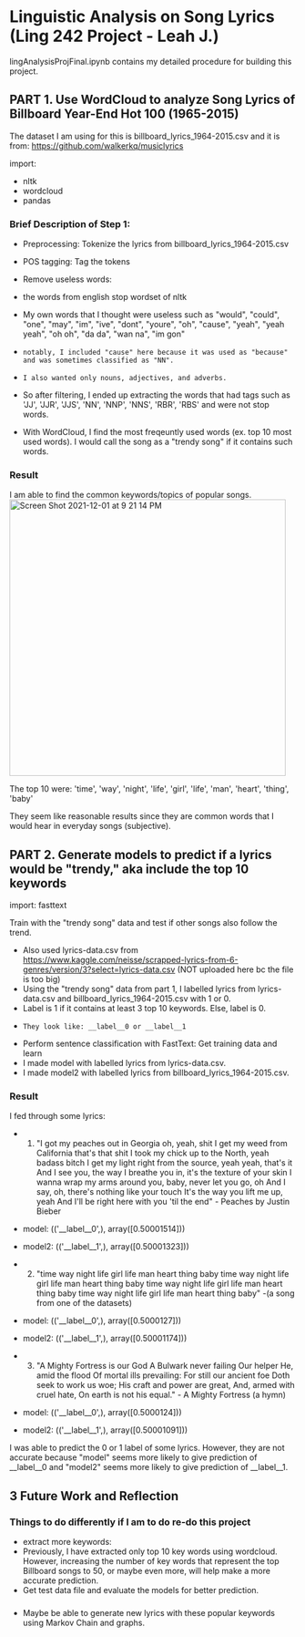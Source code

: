 # Linguistic Analysis on Song Lyrics (Ling 242 Project - Leah J.)
lingAnalysisProjFinal.ipynb contains my detailed procedure for building this project. 

## PART 1. Use WordCloud to analyze Song Lyrics of Billboard Year-End Hot 100 (1965-2015) 

The dataset I am using for this is billboard_lyrics_1964-2015.csv and it is from: https://github.com/walkerkq/musiclyrics

import: 
- nltk 
- wordcloud
- pandas

### Brief Description of  Step 1:
- Preprocessing: Tokenize the lyrics from billboard_lyrics_1964-2015.csv
- POS tagging: Tag the tokens 
- Remove useless words:
-   the words from english stop wordset of nltk
-   My own words that I thought were useless such as "would", "could", "one", "may", "im", "ive", "dont", "youre", "oh", "cause", "yeah", "yeah yeah", "oh oh", "da da", "wan na", "im gon"
-     notably, I included "cause" here because it was used as "because" and was sometimes classified as "NN". 
-     I also wanted only nouns, adjectives, and adverbs.
- So after filtering, I ended up extracting the words that had tags such as 'JJ', 'JJR', 'JJS', 'NN', 'NNP', 'NNS', 'RBR', 'RBS' and were not stop words. 

- With WordCloud, I find the most freqeuntly used words (ex. top 10 most used words). I would call the song as a "trendy song" if it contains such words.

### Result
I am able to find the common keywords/topics of popular songs.
<img width="485" alt="Screen Shot 2021-12-01 at 9 21 14 PM" src="https://user-images.githubusercontent.com/72051758/144362525-a6c84d10-cd17-4ab0-a488-005f6a6bdd65.png">

The top 10 were: 'time', 'way', 'night', 'life', 'girl', 'life', 'man', 'heart', 'thing', 'baby'

They seem like reasonable results since they are common words that I would hear in everyday songs (subjective).


## PART 2. Generate models to predict if a lyrics would be "trendy," aka include the top 10 keywords

import: fasttext

Train with the "trendy song" data and test if other songs also follow the trend. 
- Also used lyrics-data.csv from https://www.kaggle.com/neisse/scrapped-lyrics-from-6-genres/version/3?select=lyrics-data.csv (NOT uploaded here bc the file is too big)
- Using the "trendy song" data from part 1, I labelled lyrics from lyrics-data.csv and billboard_lyrics_1964-2015.csv with 1 or 0. 
-   Label is 1 if it contains at least 3 top 10 keywords. Else, label is 0.
-     They look like: __label__0 or __label__1
- Perform sentence classification with FastText: Get training data and learn
-   I made model with labelled lyrics from lyrics-data.csv.
-   I made model2 with labelled lyrics from billboard_lyrics_1964-2015.csv.

### Result

I fed through some lyrics: 
- 1. "I got my peaches out in Georgia oh, yeah, shit I get my weed from California that's that shit I took my chick up to the North, yeah badass bitch I get my light right from the source, yeah yeah, that's it And I see you, the way I breathe you in, it's the texture of your skin I wanna wrap my arms around you, baby, never let you go, oh And I say, oh, there's nothing like your touch It's the way you lift me up, yeah And I'll be right here with you 'til the end" - Peaches by Justin Bieber
-   model: (('__label__0',), array([0.50001514]))
-   model2: (('__label__1',), array([0.50001323]))

- 2. "time way night life girl life man heart thing baby time way night life girl life man heart thing baby time way night life girl life man heart thing baby time way night life girl life man heart thing baby" -(a song from one of the datasets)
-   model: (('__label__0',), array([0.5000127]))
-   model2: (('__label__1',), array([0.50001174]))

- 3. "A Mighty Fortress is our God A Bulwark never failing Our helper He, amid the flood Of mortal ills prevailing: For still our ancient foe Doth seek to work us woe; His craft and power are great, And, armed with cruel hate, On earth is not his equal." - A Mighty Fortress (a hymn)
- model: (('__label__0',), array([0.5000124]))
- model2: (('__label__1',), array([0.50001091]))

I was able to predict the 0 or 1 label of some lyrics. However, they are not accurate because "model" seems more likely to give prediction of __label__0 and "model2" seems more likely to give prediction of __label__1. 


## 3 Future Work and Reflection

### Things to do differently if I am to do re-do this project
- extract more keywords:
-   Previously, I have extracted only top 10 key words  using wordcloud. However, increasing the number of key words that represent the top Billboard songs to 50, or maybe even more, will help make a more accurate prediction.
-   Get test data file and evaluate the models for better prediction.

### 
-   Maybe be able to generate new lyrics with these popular keywords using Markov Chain and graphs.
